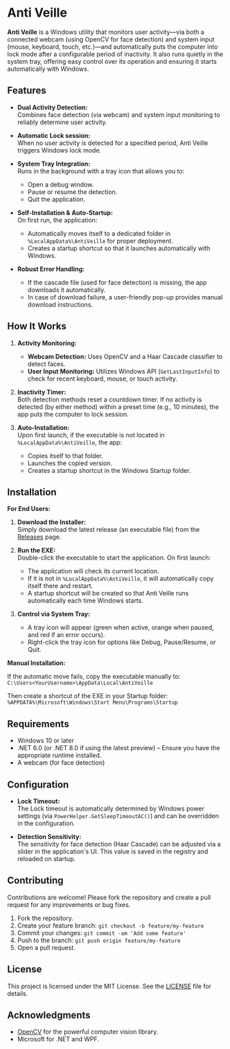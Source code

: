 ﻿# Anti Veille

**Anti Veille** is a Windows utility that monitors user activity—via both a connected webcam (using OpenCV for face detection) and system input (mouse, keyboard, touch, etc.)—and automatically puts the computer into lock mode after a configurable period of inactivity. It also runs quietly in the system tray, offering easy control over its operation and ensuring it starts automatically with Windows.

## Features

- **Dual Activity Detection:**  
  Combines face detection (via webcam) and system input monitoring to reliably determine user activity.

- **Automatic Lock session:**  
  When no user activity is detected for a specified period, Anti Veille triggers Windows lock mode.

- **System Tray Integration:**  
  Runs in the background with a tray icon that allows you to:
    - Open a debug window.
    - Pause or resume the detection.
    - Quit the application.

- **Self-Installation & Auto-Startup:**  
  On first run, the application:
    - Automatically moves itself to a dedicated folder in `%LocalAppData%\AntiVeille` for proper deployment.
    - Creates a startup shortcut so that it launches automatically with Windows.

- **Robust Error Handling:**
    - If the cascade file (used for face detection) is missing, the app downloads it automatically.
    - In case of download failure, a user-friendly pop-up provides manual download instructions.

## How It Works

1. **Activity Monitoring:**
    - **Webcam Detection:** Uses OpenCV and a Haar Cascade classifier to detect faces.
    - **User Input Monitoring:** Utilizes Windows API (`GetLastInputInfo`) to check for recent keyboard, mouse, or touch activity.

2. **Inactivity Timer:**  
   Both detection methods reset a countdown timer. If no activity is detected (by either method) within a preset time (e.g., 10 minutes), the app puts the computer to lock session.

3. **Auto-Installation:**  
   Upon first launch, if the executable is not located in `%LocalAppData%\AntiVeille`, the app:
    - Copies itself to that folder.
    - Launches the copied version.
    - Creates a startup shortcut in the Windows Startup folder.

## Installation

**For End Users:**

1. **Download the Installer:**  
   Simply download the latest release (an executable file) from the [Releases](https://github.com/qoyri/anti-veille/releases) page.

2. **Run the EXE:**  
   Double-click the executable to start the application. On first launch:
    - The application will check its current location.
    - If it is not in `%LocalAppData%\AntiVeille`, it will automatically copy itself there and restart.
    - A startup shortcut will be created so that Anti Veille runs automatically each time Windows starts.

3. **Control via System Tray:**
    - A tray icon will appear (green when active, orange when paused, and red if an error occurs).
    - Right-click the tray icon for options like Debug, Pause/Resume, or Quit.

**Manual Installation:**

If the automatic move fails, copy the executable manually to:
```C:\Users<YourUsername>\AppData\Local\AntiVeille```

Then create a shortcut of the EXE in your Startup folder:
```%APPDATA%\Microsoft\Windows\Start Menu\Programs\Startup```


## Requirements

- Windows 10 or later
- .NET 6.0 (or .NET 8.0 if using the latest preview) – Ensure you have the appropriate runtime installed.
- A webcam (for face detection)

## Configuration

- **Lock Timeout:**  
  The Lock timeout is automatically determined by Windows power settings (via `PowerHelper.GetSleepTimeoutAC()`) and can be overridden in the configuration.

- **Detection Sensitivity:**  
  The sensitivity for face detection (Haar Cascade) can be adjusted via a slider in the application's UI. This value is saved in the registry and reloaded on startup.

## Contributing

Contributions are welcome! Please fork the repository and create a pull request for any improvements or bug fixes.

1. Fork the repository.
2. Create your feature branch: `git checkout -b feature/my-feature`
3. Commit your changes: `git commit -am 'Add some feature'`
4. Push to the branch: `git push origin feature/my-feature`
5. Open a pull request.

## License

This project is licensed under the MIT License. See the [LICENSE](LICENSE) file for details.

## Acknowledgments

- [OpenCV](https://opencv.org/) for the powerful computer vision library.
- Microsoft for .NET and WPF.
